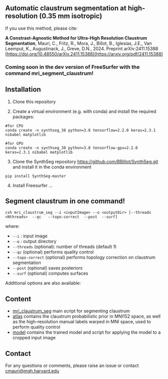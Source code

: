 ## Automatic claustrum segmentation at high-resolution (0.35 mm isotropic)

If you use this method, please cite:

**A Constrast-Agnostic Method for Ultra-High Resolution Claustrum Segmentation**, Mauri, C., Fritz, R., Mora, J., Billot, B., Iglesias, J.E., Van Leemput, K., Augustinack, J., Greve, D.N., 2024. Preprint 	arXiv:2411.15388 [https://doi.org/10.48550/arXiv.2411.15388](https://arxiv.org/pdf/2411.15388)

### Coming soon in the dev version of FreeSurfer with the command mri_segment_claustrum! 


## Installation

1. Clone this repository

2. Create a virtual environment (e.g. with conda) and install the required packages:

```
#for CPU
conda create -n synthseg_38 python=3.8 tensorflow=2.2.0 keras=2.3.1 nibabel matplotlib 

#for GPU
conda create -n synthseg_38 python=3.8 tensorflow-gpu=2.2.0 keras=2.3.1 nibabel matplotlib 
```

3. Clone the SynthSeg repository https://github.com/BBillot/SynthSeg.git and install it in the conda environment

```
pip install SynthSeg-master
```

4. Install Freesurfer ...

## Segment claustrum in one command!

```
csh mri_claustrum_seg --i <inputImage> --o <outputDir> [--threads <Nthreads>  --qc   --topo-correct  --post  --surf]
```

where:

- ```--i``` : input image
- ```--o``` : output directory
- ```--threads``` (optional): number of threads (default 1)
- ```--qc``` (optional) performs quality control
- ```--topo-correct``` (optional) performs topology correction on claustrum segmentation 
- ```--post``` (optional) saves posteriors 
- ```--surf``` (optional) computes surfaces

Additional options are also available:  

## Content

- [mri_claustrum_seg](./mri_claustrum_seg) main script for segmenting claustrum
- [atlas](./atlas/) contains the claustrum probabilistic prior in MNI152 space, as well as the high-resolution manual labels warped in MNI space, used to perform quality control
- [model](./model/) contains the trained model and script for applying the model to a cropped input image

## Contact
For any questions or comments, please raise an issue or contact cmauri@mgh.harvard.edu
 
